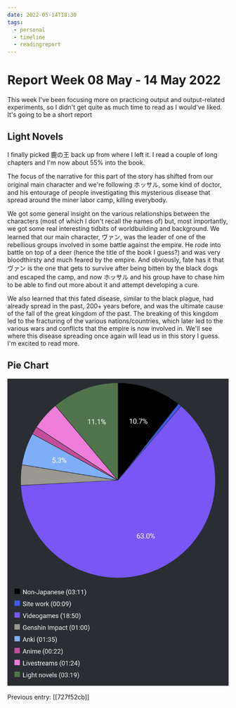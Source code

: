 ```yaml
---
date: 2022-05-14T18:30
tags:
  - personal
  - timeline
  - readingreport
---
```


# Report Week 08 May - 14 May 2022

This week I've been focusing more on practicing output and output-related
experiments, so I didn't get quite as much time to read as I would've liked.
It's going to be a short report

## Light Novels

I finally picked 鹿の王 back up from where I left it. I read a couple of long
chapters and I'm now about 55% into the book.

The focus of the narrative for this part of the story has shifted from our
original main character and we're following ホッサル, some kind of doctor, and
his entourage of people investigating this mysterious disease that spread
around the miner labor camp, killing everybody.

We got some general insight on the various relationships between the characters
(most of which I don't recall the names of) but, most importantly, we got some
real interesting tidbits of worldbuilding and background. We learned that our
main character, ヴァン, was the leader of one of the rebellious groups involved
in some battle against the empire. He rode into battle on top of a deer (hence
the title of the book I guess?) and was very bloodthirsty and much feared by the
empire. And obviously, fate has it that ヴァン is the one that gets to survive
after being bitten by the black dogs and escaped the camp, and now ホッサル
and his group have to chase him to be able to find out more about it and attempt
developing a cure.

We also learned that this fated disease, similar to the black plague, had
already spread in the past, 200+ years before, and was the ultimate cause of the
fall of the great kingdom of the past. The breaking of this kingdom led to the
fracturing of the various nations/countries, which later led to the various wars
and conflicts that the empire is now involved in. We'll see where this disease
spreading once again will lead us in this story I guess. I'm excited to read
more.

## Pie Chart

![Report](./static/reports/2022-05-14.png)

Previous entry: [[727f52cb]]
